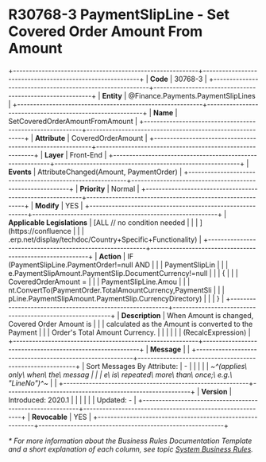 ﻿---
erp.type: front-end-business-rule
erp.entity: Finance.Payments.PaymentSlipLines
---

# R30768-3 PaymentSlipLine - Set Covered Order Amount From Amount
+----------------------------------------------------------+----------------------------------------------------------+
| **Code**                                                 | 30768-3                                                  |
+----------------------------------------------------------+----------------------------------------------------------+
| **Entity**                                               | @Finance.Payments.PaymentSlipLines                                          |
+----------------------------------------------------------+----------------------------------------------------------+
| **Name**                                                 | SetCoveredOrderAmountFromAmount                          |
+----------------------------------------------------------+----------------------------------------------------------+
| **Attribute**                                            | CoveredOrderAmount                                       |
+----------------------------------------------------------+----------------------------------------------------------+
| **Layer**                                                | Front-End                                                |
+----------------------------------------------------------+----------------------------------------------------------+
| **Events**                                               | AttributeChanged(Amount, PaymentOrder)                   |
+----------------------------------------------------------+----------------------------------------------------------+
| **Priority**                                             | Normal                                                   |
+----------------------------------------------------------+----------------------------------------------------------+
| **Modify**                                               | YES                                                      |
+----------------------------------------------------------+----------------------------------------------------------+
| **Applicable Legislations**                              | [ALL // no condition needed                              |
|                                                          | ](https://confluence                                     |
|                                                          | .erp.net/display/techdoc/Country+Specific+Functionality) |
+----------------------------------------------------------+----------------------------------------------------------+
| **Action**                                               | IF (PaymentSlipLine.PaymentOrder!=null AND               |
|                                                          | PaymentSlipLin                                           |
|                                                          | e.PaymentSlipAmount.PaymentSlip.DocumentCurrency!=null   |
|                                                          | {                                                        |
|                                                          | CoveredOrderAmount =                                     |
|                                                          | PaymentSlipLine.Amou                                     |
|                                                          | nt.ConvertTo(PaymentOrder.TotalAmountCurrency,PaymentSli |
|                                                          | pLine.PaymentSlipAmount.PaymentSlip.CurrencyDirectory)   |
|                                                          | }                                                        |
+----------------------------------------------------------+----------------------------------------------------------+
| **Description**                                          | When Amount is changed, Covered Order Amount is          |
|                                                          | calculated as the Amount is converted to the Payment     |
|                                                          | Order\'s Total Amount Currency.                          |
|                                                          |                                                          |
|                                                          | (RecalcExpression)                                       |
+----------------------------------------------------------+----------------------------------------------------------+
| **Message**                                              |                                                          |
+----------------------------------------------------------+----------------------------------------------------------+
| Sort Messages By Attribute:                              | \-                                                       |
|                                                          |                                                          |
| *~^(applies\ only\ when\ the\ messag                     |                                                          |
| e\ is\ repeated\ more\ than\ once;\ e.g.\ \"LineNo\")^~* |                                                          |
+----------------------------------------------------------+----------------------------------------------------------+
| **Version**                                              | Introduced: 2020.1                                       |
|                                                          |                                                          |
|                                                          | Updated: -                                               |
+----------------------------------------------------------+----------------------------------------------------------+
| **Revocable**                                            | YES                                                      |
+----------------------------------------------------------+----------------------------------------------------------+

*\* For more information about the Business Rules Documentation Template and a short explanation of each column, see
topic [System Business Rules](../templates/template-description-system-business-rules.md).*

  

  
